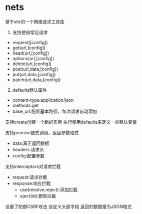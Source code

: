 # nets
基于xhr的一个网络请求工具库

1. 支持使用常见请求
  - request([config])
  - get(url,[config])
  - head(url,[config])
  - options(url,[config])
  - delete(url,[config])
  - post(url,data,[config])
  - put(url,data,[config])
  - patch(url,data,[config])

2. defaults默认属性
  - content-type:application/json
  - methods:get
  - base_url:配置基本路径，每次请求自动添加

支持create创建一个新的实例
执行使用defaults来定义一些默认变量

支持promise链式调用，返回参数格式
  - data:真正返回数据
  - headers:请求头
  - config:配置参数

支持interceptors对请求拦截
  - request:请求拦截
  - response:响应拦截
     - use(resolve,reject):添加拦截
     - eject(id):删除拦截

设置了防御CSRF攻击
自定义头部字段
返回的数据报为JSON格式

